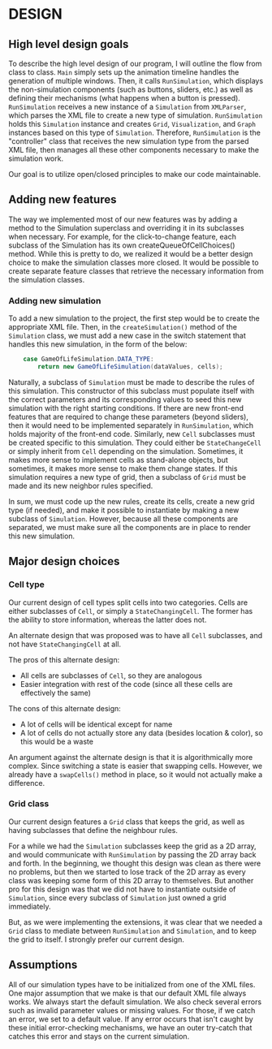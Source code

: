 # DESIGN

## High level design goals

To describe the high level design of our program, I will outline the flow from class to class. `Main` simply sets up the animation timeline handles the generation of multiple windows. Then, it calls `RunSimulation`, which displays the non-simulation components (such as buttons, sliders, etc.) as well as defining their mechanisms (what happens when a button is pressed). `RunSimulation` receives a new instance of a `Simulation` from `XMLParser`, which parses the XML file to create a new type of simulation. `RunSimulation` holds this `Simulation` instance and creates `Grid`, `Visualization`, and `Graph` instances based on this type of `Simulation`. Therefore,
`RunSimulation` is the "controller" class that receives the new simulation type from the parsed XML file, then manages all these other components necessary to make the simulation work.

Our goal is to utilize open/closed principles to make our code maintainable.


## Adding new features
The way we implemented most of our new features was by adding a method to the Simulation superclass and overriding it in its subclasses when necessary. For example, for the click-to-change feature, each subclass of the Simulation has its own createQueueOfCellChoices() method. While this is pretty to do, we realized it would be a better design choice to make the simulation classes more closed. It would be possible to create separate feature classes that retrieve the necessary information from the simulation classes.

### Adding new simulation

To add a new simulation to the project, the first step would be to create the appropriate XML file. Then, in the `createSimulation()` method of the `Simulation` class, we must add a new case in the switch statement that handles this new simulation, in the form of the below:

```java
    case GameOfLifeSimulation.DATA_TYPE:
        return new GameOfLifeSimulation(dataValues, cells);
```

Naturally, a subclass of `Simulation` must be made to describe the rules of this simulation. This constructor of this subclass must populate itself with the correct parameters and its corresponding values to seed this new simulation with the right starting conditions. If there are new front-end features that are required to change these parameters (beyond sliders), then it would need to be implemented separately in `RunSimulation`, which holds majority of the front-end code. Similarly, new `Cell` subclasses must be created specific to this simulation. They could either be `StateChangeCell` or simply inherit from `Cell` depending on the simulation. Sometimes, it makes more sense to implement cells as stand-alone objects, but sometimes, it makes more sense to make them change states. If this simulation requires a new type of grid, then a subclass of `Grid` must be made and its new neighbor rules specified.

In sum, we must code up the new rules, create its cells, create a new grid type (if needed), and make it possible to instantiate by making a new subclass of `Simulation`. However, because all these components are separated, we must make sure all the components are in place to render this new simulation.




## Major design choices

### Cell type

Our current design of cell types split cells into two categories. Cells are either subclasses of `Cell`, or simply a `StateChangingCell`. The former has the ability to store information, whereas the latter does not.

An alternate design that was proposed was to have all `Cell` subclasses, and not have `StateChangingCell` at all.

The pros of this alternate design:
* All cells are subclasses of `Cell`, so they are analogous
* Easier integration with rest of the code (since all these cells are effectively the same)

The cons of this alternate design:
* A lot of cells will be identical except for name
* A lot of cells do not actually store any data (besides location & color), so this would be a waste

An argument against the alternate design is that it is algorithmically more complex. Since switching a state is easier that swapping cells. However, we already have a `swapCells()` method in place, so it would not actually make a difference.

### Grid class

Our current design features a `Grid` class that keeps the grid, as well as having subclasses that define the neighbour rules.

For a while we had the `Simulation` subclasses keep the grid as a 2D array, and would communicate with `RunSimulation` by passing the 2D array back and forth. In the beginning, we thought this design was clean as there were no problems, but then we started to lose track of the 2D array as every class was keeping some form of this 2D array to themselves. But another pro for this design was that we did not have to instantiate outside of `Simulation`, since every subclass of `Simulation` just owned a grid immediately.

But, as we were implementing the extensions, it was clear that we needed a `Grid` class to mediate between `RunSimulation` and `Simulation`, and to keep the grid to itself. I strongly prefer our current design.

## Assumptions
All of our simulation types have to be initialized from one of the XML files. One major assumption that we make is that our default XML file always works. We always start the default simulation. We also check several errors such as invalid parameter values or missing values. For those, if we catch an error, we set to a default value. If any error occurs that isn't caught by these initial error-checking mechanisms, we have an outer try-catch that catches this error and stays on the current simulation.
